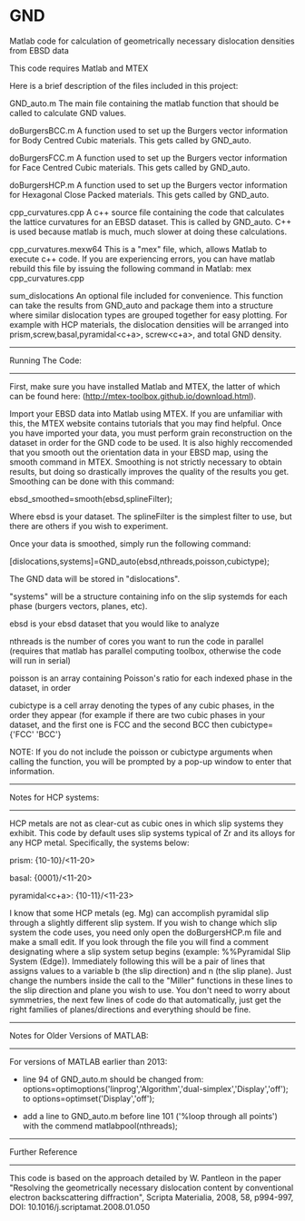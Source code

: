 # GND
Matlab code for calculation of geometrically necessary dislocation densities from EBSD data

This code requires Matlab and MTEX

Here is a brief description of the files included in this project:


GND_auto.m 
	The main file containing the matlab function that should be called to calculate GND values.

doBurgersBCC.m
	A function used to set up the Burgers vector information for Body Centred Cubic materials.
	This gets called by GND_auto.
	
doBurgersFCC.m
	A function used to set up the Burgers vector information for Face Centred Cubic materials.
	This gets called by GND_auto.
	
doBurgersHCP.m
	A function used to set up the Burgers vector information for Hexagonal Close Packed materials.
	This gets called by GND_auto.
	
cpp_curvatures.cpp 
	A c++ source file containing the code that calculates the lattice curvatures for an EBSD dataset.
	This is called by GND_auto.  C++ is used because matlab is much, much slower at doing these calculations.

cpp_curvatures.mexw64
	This is a "mex" file, which, allows Matlab to execute c++ code.  If you are experiencing errors, you can
	have matlab rebuild this file by issuing the following command in Matlab: mex cpp_curvatures.cpp
	
sum_dislocations
	An optional file included for convenience.  This function can take the results from GND_auto and package
	them into a structure where similar dislocation types are grouped together for easy plotting.  For example
	with HCP materials, the dislocation densities will be arranged into prism<a>,screw<a>,basal<a>,pyramidal<c+a>,
	screw<c+a>, and total GND density.


*************************************	
Running The Code:
*************************************
First, make sure you have installed Matlab and MTEX, the latter of which can be found here: (http://mtex-toolbox.github.io/download.html).

Import your EBSD data into Matlab using MTEX.  If you are unfamiliar with this, the MTEX website contains tutorials that you may find
helpful.  Once you have imported your data, you must perform grain reconstruction on the dataset in order for the GND code to be used.
It is also highly reccomended that you smooth out the orientation data in your EBSD map, using the smooth command in MTEX.  Smoothing
is not strictly necessary to obtain results, but doing so drastically improves the quality of the results you get.  Smoothing can be 
done with this command:

ebsd_smoothed=smooth(ebsd,splineFilter);

Where ebsd is your dataset.  The splineFilter is the simplest filter to use, but there are others if you wish to experiment.

Once your data is smoothed, simply run the following command:

[dislocations,systems]=GND_auto(ebsd,nthreads,poisson,cubictype);

The GND data will be stored in "dislocations".

"systems" will be a structure containing info on the slip systemds for each phase (burgers vectors, planes, etc). 

ebsd is your ebsd dataset that you would like to analyze

nthreads is the number of cores you want to run the code in parallel (requires that matlab has parallel computing toolbox, otherwise the code will run in serial)

poisson is an array containing Poisson's ratio for each indexed phase in the dataset, in order

cubictype is a cell array denoting the types of any cubic phases, in the order they appear (for example if there are two cubic phases in your dataset, and the first one is FCC and the second BCC then cubictype={'FCC' 'BCC'}

NOTE: If you do not include the poisson or cubictype arguments when calling the function, you will be prompted by a pop-up window to enter that information.


****************************************
Notes for HCP systems:
****************************************

HCP metals are not as clear-cut as cubic ones in which slip systems they exhibit.  This code by default uses slip systems typical of Zr and its alloys for any HCP metal.  Specifically, the systems below:

prism<a>: {10-10}/<11-20>

basal<a>: {0001}/<11-20>

pyramidal<c+a>: {10-11}/<11-23>

I know that some HCP metals (eg. Mg) can accomplish pyramidal slip through a slightly different slip system.  If you wish to change which slip system the code uses, you need only open the doBurgersHCP.m file and make
a small edit.  If you look through the file you will find a comment designating where a slip system setup begins (example: %%Pyramidal Slip System (Edge)).  Immediately following this will be a pair of lines that assigns
values to a variable b (the slip direction) and n (the slip plane).  Just change the numbers inside the call to the "Miller" functions in these lines to the slip direction and plane you wish to use.  You don't need to worry
about symmetries, the next few lines of code do that automatically, just get the right families of planes/directions and everything should be fine.

****************************************
Notes for Older Versions of MATLAB:
****************************************
For versions of MATLAB earlier than 2013:
- line 94 of GND_auto.m should be changed from:
options=optimoptions('linprog','Algorithm','dual-simplex','Display','off');
to
options=optimset('Display','off');

- add a line to GND_auto.m before line 101 ('%loop through all points') with the commend
matlabpool(nthreads);

****************************************
Further Reference
****************************************

This code is based on the approach detailed by W. Pantleon in the paper "Resolving the geometrically necessary dislocation content by conventional
electron backscattering diffraction", Scripta Materialia, 2008, 58, p994-997, DOI: 10.1016/j.scriptamat.2008.01.050
